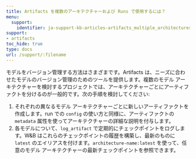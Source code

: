 ```yaml
---
title: Artifacts を複数のアーキテクチャーおよび Runs で使用するには？
menu:
  support:
    identifier: ja-support-kb-articles-artifacts_multiple_architectures_runs
support:
- artifacts
toc_hide: true
type: docs
url: /support/:filename
---
```


モデルをバージョン管理する方法はさまざまです。Artifacts は、ニーズに合わせたモデルのバージョン管理のためのツールを提供します。複数のモデル アーキテクチャーを検討するプロジェクトでは、アーキテクチャーごとにアーティファクトを分けるのが一般的です。次の手順を検討してください:

1. それぞれの異なるモデル アーキテクチャーごとに新しいアーティファクトを作成します。run での `config` の使い方と同様に、アーティファクトの `metadata` 属性を使ってアーキテクチャーの詳細な説明を付与します。
2. 各モデルについて、`log_artifact` で定期的にチェックポイントをログします。W&B はこれらのチェックポイントの履歴を構築し、最新のものに `latest` のエイリアスを付けます。`architecture-name:latest` を使って、任意のモデル アーキテクチャーの最新チェックポイントを参照できます。